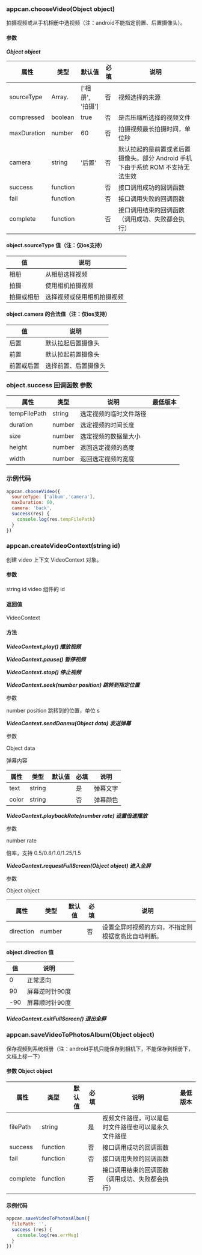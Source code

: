 ### appcan.chooseVideo(Object object)

拍摄视频或从手机相册中选视频（注：android不能指定前置、后置摄像头）。

#### 参数

***Object object***

|属性|	类型|	默认值|	必填|	说明|
|-----|-----|-----|-----|-----|
|sourceType|	Array.<string>|	['相册', '拍摄']	|否|	视频选择的来源	|   |
|compressed|	boolean|	true	|否|	是否压缩所选择的视频文件|
|maxDuration|	number|	60|	否	|拍摄视频最长拍摄时间，单位秒|	
|camera	|string	|'后置'	|否|	默认拉起的是前置或者后置摄像头。部分 Android 手机下由于系统 ROM 不支持无法生效	|
|success|	function|	|	否|	接口调用成功的回调函数|	
|fail	|function|	|	否|	接口调用失败的回调函数|	
|complete|	function|	|	否	|接口调用结束的回调函数（调用成功、失败都会执行）	|

#### object.sourceType 值（注：仅ios支持）

|值	|说明|
|-----|----|
|相册|	从相册选择视频|
|拍摄|	使用相机拍摄视频|
|拍摄或相册|	选择视频或使用相机拍摄视频|

#### object.camera 的合法值（注：仅ios支持）

|值	|说明|
|----|----|
|后置|	默认拉起后置摄像头|
|前置|	默认拉起前置摄像头|
|前置或后置|	选择前置、后置摄像头|

### object.success 回调函数 参数

|属性	|类型|	说明	|最低版本|
|----|-----|-----|------|
|tempFilePath|	string|	选定视频的临时文件路径|
|duration|	number|	选定视频的时间长度|	
|size|	number|	选定视频的数据量大小|	
|height	|number|	返回选定视频的高度	|
|width|	number|	返回选定视频的宽度|
	
### 示例代码

```javascript
appcan.chooseVideo({
  sourceType: ['album','camera'],
  maxDuration: 60,
  camera: 'back',
  success(res) {
    console.log(res.tempFilePath)
  }
})
```

### appcan.createVideoContext(string id)

创建 video 上下文 VideoContext 对象。

#### 参数

string id video 组件的 id


#### 返回值

VideoContext

#### 方法

***VideoContext.play() 播放视频***

***VideoContext.pause() 暂停视频***

***VideoContext.stop() 停止视频***

***VideoContext.seek(number position) 跳转到指定位置***

参数 

number position
跳转到的位置，单位 s

***VideoContext.sendDanmu(Object data) 发送弹幕***

参数 

Object data

弹幕内容

|属性|	类型|	默认值|	必填|	说明|
|-----|----|-----|-----|----|
|text	|string|		|是|	弹幕文字|	
|color|	string|		|否	|弹幕颜色|

***VideoContext.playbackRate(number rate) 设置倍速播放***

参数

number rate

倍率，支持 0.5/0.8/1.0/1.25/1.5

***VideoContext.requestFullScreen(Object object) 进入全屏***

参数

Object object

|属性	|类型|	默认值	|必填	|说明	|
|----|-----|-----|-----|-----|
|direction|	number|		|否|	设置全屏时视频的方向，不指定则根据宽高比自动判断。|

****object.direction 值****

|值|	说明|
|----|----|
|0|	正常竖向|
|90|	屏幕逆时针90度|
|-90|	屏幕顺时针90度|

***VideoContext.exitFullScreen() 退出全屏***



### appcan.saveVideoToPhotosAlbum(Object object)

保存视频到系统相册（注：android手机只能保存到相机下，不能保存到相册下，文档上标一下）

#### 参数 Object object

|属性	|类型|	默认值	|必填|	说明|	最低版本|
|----|-----|-----|-----|-----|----|
|filePath|	string|		|是|	视频文件路径，可以是临时文件路径也可以是永久文件路径	|
|success|	function|		|否|	接口调用成功的回调函数	|
|fail	|function|		|否|	接口调用失败的回调函数|	
|complete|	function|		|否|	接口调用结束的回调函数（调用成功、失败都会执行）	|

#### 示例代码

```javascript
appcan.saveVideoToPhotosAlbum({
  filePath: '',
  success (res) {
    console.log(res.errMsg)
  }
})
```

